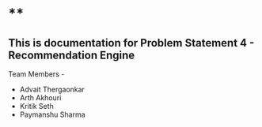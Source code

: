 <h1>
**
<h2>This is documentation for Problem Statement 4 - Recommendation Engine</h2>

Team Members -

- Advait Thergaonkar
- Arth Akhouri
- Kritik Seth
- Paymanshu Sharma